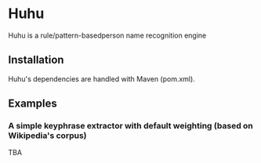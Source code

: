 # Huhu

Huhu is a rule/pattern-basedperson name recognition engine

## Installation

Huhu's dependencies are handled with Maven (pom.xml).

## Examples

### A simple keyphrase extractor with default weighting (based on Wikipedia's corpus)

TBA
